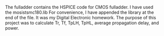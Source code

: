 The fulladder contains the HSPICE code for CMOS fulladder.
I have used the mosistsmc180.lib
For convenience, I have appended the library at the end of the file.
It was my Digital Electronic homework.
The purpose of this project was to calculate Tr, Tf, TpLH, TpHL, average propagation delay, and power.